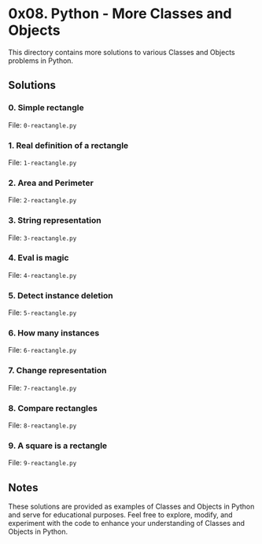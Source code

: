 # 0x08. Python - More Classes and Objects 

This directory contains more solutions to various Classes and Objects problems in Python.

## Solutions

### 0. Simple rectangle

File: `0-reactangle.py`

### 1. Real definition of a rectangle

File: `1-reactangle.py`

### 2. Area and Perimeter

File: `2-reactangle.py`

### 3. String representation

File: `3-reactangle.py`

### 4. Eval is magic

File: `4-reactangle.py`

### 5. Detect instance deletion

File: `5-reactangle.py`

### 6. How many instances

File: `6-reactangle.py`

### 7. Change representation

File: `7-reactangle.py`

### 8. Compare rectangles

File: `8-reactangle.py`

### 9. A square is a rectangle

File: `9-reactangle.py`


## Notes

These solutions are provided as examples of Classes and Objects in Python and serve for educational purposes. Feel free to explore, modify, and experiment with the code to enhance your understanding of Classes and Objects in Python.
